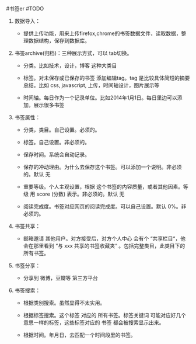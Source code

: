 #书签er #TODO

1. 数据导入：

	* 提供上传功能，用来上传firefox,chrome的书签数据文件，读取数据，整理数据结构，保存到数据库。

2. 书签archive(归档)：三种展示方式，可以 tab切换。
 
	* 分类。比如技术，设计，博客 这种大类目
	
	* 标签。对未保存或已保存的书签 添加编辑tag。tag 是比较具体简短的摘要总结。比如 css, javascript, 上传，时间轴设计，图片展示等
	
	* 时间轴。每日作为一个记录单位。比如2014年1月1日。每日里边可以添加，展示很多书签

3. 书签属性：
 
    * 分类，类目。自己设置。必须的。
    
    * 标签。自己设置。非必须的。
    
    * 保存时间。系统会自动记录。
    
     * 保存的冲动理由。为什么去保存这个书签。可以添加一个说明。非必须的。默认 无
	
    * 重要等级。个人主观设置，根据 这个书签的内容质量，或者其他因素。等级 用 score (分数) 表示。非必须的。默认 无
    
    * 阅读完成度。书签对应网页的阅读完成度。可以自己设置。默认 0%。非必须的。
    
4. 书签共享：
   
   * 邮箱邀请 其他用户。对方接受后，对方个人中心 会有个 “共享栏目“，他会在那里看到 “与 xxx 共享的书签收藏夹“ 。包括完整类目，此类目下的所有书签。
   
5. 书签分享：
   * 分享到 微博，豆瓣等 第三方平台
   
5. 书签搜索：

   * 根据类别搜索。虽然显得不太实用。
   
   * 根据标签搜索。这个标签 对应的 所有书签。标签关键词 可能对应好几个意思一样的标签，这些标签对应的 书签 都会被搜索显示出来。
   
   * 根据时间。年月日，去匹配一个时间段里的书签。

